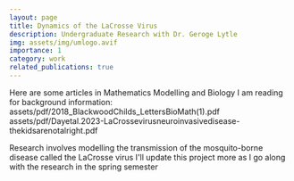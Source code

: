 ```yaml
---
layout: page
title: Dynamics of the LaCrosse Virus
description: Undergraduate Research with Dr. Geroge Lytle
img: assets/img/umlogo.avif
importance: 1
category: work
related_publications: true
---
```


Here are some articles in Mathematics Modelling and Biology I am reading for background information:
assets/pdf/2018_BlackwoodChilds_LettersBioMath(1).pdf
assets/pdf/Dayetal.2023-LaCrossevirusneuroinvasivedisease-thekidsarenotalright.pdf


Research involves modelling the transmission of the mosquito-borne disease called the LaCrosse virus
I'll update this project more as I go along with the research in the spring semester

